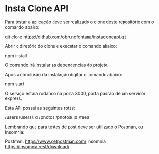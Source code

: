 # Insta Clone API

Para testar a aplicação deve ser realizado o clone deste repositório com o comando abaixo:

git clone https://github.com/obrunofontana/instacloneapi.git

Abrir o diretório do clone e executar o comando abaixo:

npm install

O comando irá instalar as dependencias do projeto.

Após a conclusão da instalação digitar o comando abaixo:

npm start

O serviço estará rodando na porta 3000, porta padrão de um servidor express.


Esta API possui as seguintes rotas:

/users
/users/:id
/photos
/photos/:id
/feed 

Lembrando que para testes de post deve ser utilizado o Postman, ou Insomnia:

Postman: https://www.getpostman.com/
Insomnia: https://insomnia.rest/download/

